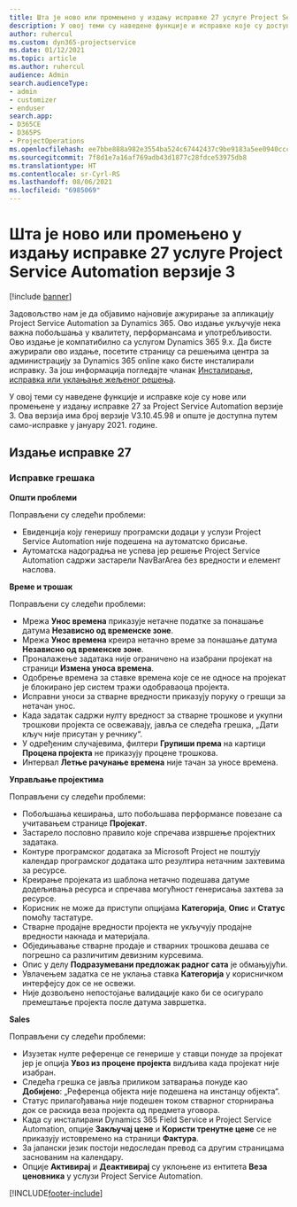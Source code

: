 ```yaml
---
title: Шта је ново или промењено у издању исправке 27 услуге Project Service Automation верзије 3
description: У овој теми су наведене функције и исправке које су доступне у издању исправке 27 за Project Service Automation верзије 3.
author: ruhercul
ms.custom: dyn365-projectservice
ms.date: 01/12/2021
ms.topic: article
ms.author: ruhercul
audience: Admin
search.audienceType:
- admin
- customizer
- enduser
search.app:
- D365CE
- D365PS
- ProjectOperations
ms.openlocfilehash: ee7bbe888a982e3554ba524c67442437c9be9183a5ee0940ccc3261b4a4992e7
ms.sourcegitcommit: 7f8d1e7a16af769adb43d1877c28fdce53975db8
ms.translationtype: HT
ms.contentlocale: sr-Cyrl-RS
ms.lasthandoff: 08/06/2021
ms.locfileid: "6985069"
---
```

# <a name="whats-new-or-changed-in-project-service-automation-update-release-27-v3"></a>Шта је ново или промењено у издању исправке 27 услуге Project Service Automation верзије 3

[!include [banner](../includes/psa-now-project-operations.md)]

Задовољство нам је да објавимо најновије ажурирање за апликацију Project Service Automation за Dynamics 365. Ово издање укључује нека важна побољшања у квалитету, перформансама и употребљивости. Ово издање је компатибилно са услугом Dynamics 365 9.x. Да бисте ажурирали ово издање, посетите страницу са решењима центра за администрацију за Dynamics 365 online како бисте инсталирали исправку. За још информација погледајте чланак [Инсталирање, исправка или уклањање жељеног решења](/power-platform/admin/install-remove-preferred-solution).

У овој теми су наведене функције и исправке које су нове или промењене у издању исправке 27 за Project Service Automation верзије 3. Ова верзија има број верзије V3.10.45.98 и опште је доступна путем само-исправке у јануару 2021. године.

## <a name="update-release-27"></a>Издање исправке 27

### <a name="bug-fixes"></a>Исправке грешака

**Општи проблеми**

Поправљени су следећи проблеми:

- Евиденција коју генеришу програмски додаци у услузи Project Service Automation није подешена на аутоматско брисање.
- Аутоматска надоградња не успева јер решење Project Service Automation садржи застарели NavBarArea без вредности и елемент наслова.

**Време и трошак**

Поправљени су следећи проблеми:

- Мрежа **Унос времена** приказује нетачне податке за понашање датума **Независно од временске зоне**.
- Мрежа **Унос времена** креира нетачно време за понашање датума **Независно од временске зоне**.
- Проналажење задатака није ограничено на изабрани пројекат на страници **Измена уноса времена**.
- Одобрење времена за ставке времена које се не односе на пројекат је блокирано јер систем тражи одобраваоца пројекта.
- Исправни уноси за стварне вредности приказују поруку о грешци за нетачан унос.
- Када задатак садржи нулту вредност за стварне трошкове и укупни трошкови пројекта се освежавају, јавља се следећа грешка, „Дати кључ није присутан у речнику“.
- У одређеним случајевима, филтери **Групиши према** на картици **Процена пројекта** не приказују процене трошкова.
- Интервал **Летње рачунање времена** није тачан за уносе времена.

**Управљање пројектима**

Поправљени су следећи проблеми:

- Побољшања кеширања, што побољшава перформансе повезане са учитавањем странице **Пројекат**.
- Застарело пословно правило које спречава извршење пројектних задатака.
- Контуре програмског додатака за Microsoft Project не поштују календар програмског додатака што резултира нетачним захтевима за ресурсе.
- Креирање пројеката из шаблона нетачно подешава датуме додељивања ресурса и спречава могућност генерисања захтева за ресурсе.
- Корисник не може да приступи опцијама **Категорија**, **Опис** и **Статус** помоћу тастатуре.
- Стварне продајне вредности пројекта не укључују продајне вредности накнада и материјала.
- Обједињавање стварне продаје и стварних трошкова дешава се погрешно са различитим девизним курсевима.
- Опис у делу **Подразумевани предложак радног сата** је обмањујући.
- Увлачењем задатка се не уклања ставка **Категорија** у корисничком интерфејсу док се не освежи.
- Није дозвољено непостојање валидације како би се осигурало премештање пројекта после датума завршетка.

**Sales**

Поправљени су следећи проблеми:

- Изузетак нулте референце се генерише у ставци понуде за пројекат јер је опција **Увоз из процене пројекта** видљива када пројекат није изабран.
- Следећа грешка се јавља приликом затварања понуде као **Добијено**: „Референца објекта није подешена на инстанцу објекта“.
- Статус прилагођавања није подешен током стварног сторнирања док се раскида веза пројекта од предмета уговора.
- Када су инсталирани Dynamics 365 Field Service и Project Service Automation, опције **Закључај цене** и **Користи тренутне цене** се не приказују истовремено на страници **Фактура**.
- За јапански језик постоји недоследан превод са другим страницама заснованим на календару.
- Опције **Активирај** и **Деактивирај** су уклоњене из ентитета **Веза ценовника** у услузи Project Service Automation.


[!INCLUDE[footer-include](../includes/footer-banner.md)]